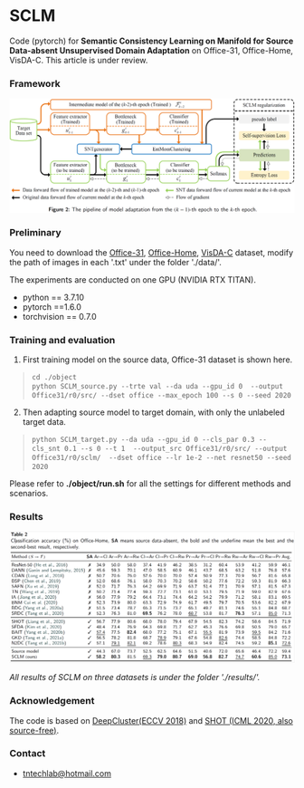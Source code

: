 # SCLM

Code (pytorch) for **Semantic Consistency Learning on Manifold for Source Data-absent Unsupervised Domain Adaptation** on Office-31, Office-Home, VisDA-C. This article is under review.

### Framework

![](./results/framework.png)

### Preliminary

You need to download the [Office-31](https://drive.google.com/file/d/0B4IapRTv9pJ1WGZVd1VDMmhwdlE/view), [Office-Home](https://drive.google.com/file/d/0B81rNlvomiwed0V1YUxQdC1uOTg/view), [VisDA-C](https://github.com/VisionLearningGroup/taskcv-2017-public/tree/master/classification) dataset,  modify the path of images in each '.txt' under the folder './data/'.

The experiments are conducted on one GPU (NVIDIA RTX TITAN).

- python == 3.7.10
- pytorch ==1.6.0
- torchvision == 0.7.0


### Training and evaluation

1. First training model on the source data,  Office-31 dataset is shown here.

> ```
> cd ./object
> python SCLM_source.py --trte val --da uda --gpu_id 0  --output Office31/r0/src/ --dset office --max_epoch 100 --s 0 --seed 2020
> ```

2. Then adapting source model to target domain, with only the unlabeled target data.

> ```
> python SCLM_target.py --da uda --gpu_id 0 --cls_par 0.3 --cls_snt 0.1 --s 0 --t 1  --output_src Office31/r0/src/ --output Office31/r0/sclm/  --dset office --lr 1e-2 --net resnet50 --seed 2020
> ```

Please refer to **./object/run.sh** for all the settings for different methods and scenarios.

### Results

![](./results/office-home.png)

*All results of SCLM on three datasets is under the folder './results/'.*

### Acknowledgement

The code is based on [DeepCluster(ECCV 2018)](https://github.com/facebookresearch/deepcluster) and [SHOT (ICML 2020, also source-free)](https://github.com/tim-learn/SHOT).

### Contact

- tntechlab@hotmail.com



